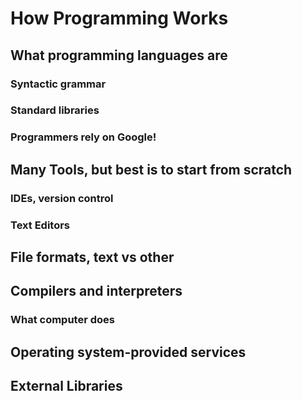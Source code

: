 # How Programming Works

## What programming languages are

### Syntactic grammar

### Standard libraries

### Programmers rely on Google!

## Many Tools, but best is to start from scratch

### IDEs, version control

### Text Editors

## File formats, text vs other

## Compilers and interpreters

### What computer does

## Operating system-provided services

## External Libraries



